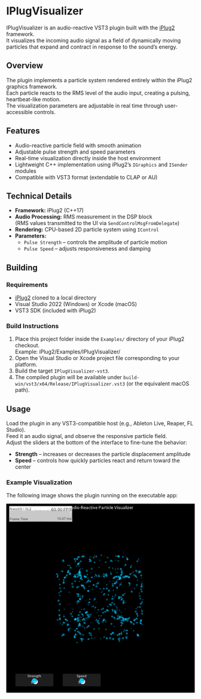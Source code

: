 # IPlugVisualizer

IPlugVisualizer is an audio-reactive VST3 plugin built with the [iPlug2](https://github.com/iPlug2/iPlug2) framework.  
It visualizes the incoming audio signal as a field of dynamically moving particles that expand and contract in response to the sound’s energy.

## Overview

The plugin implements a particle system rendered entirely within the iPlug2 graphics framework.  
Each particle reacts to the RMS level of the audio input, creating a pulsing, heartbeat-like motion.  
The visualization parameters are adjustable in real time through user-accessible controls.

## Features

- Audio-reactive particle field with smooth animation
- Adjustable pulse strength and speed parameters
- Real-time visualization directly inside the host environment
- Lightweight C++ implementation using iPlug2’s `IGraphics` and `ISender` modules
- Compatible with VST3 format (extendable to CLAP or AU)

## Technical Details

- **Framework:** iPlug2 (C++17)
- **Audio Processing:** RMS measurement in the DSP block  
  (RMS values transmitted to the UI via `SendControlMsgFromDelegate`)
- **Rendering:** CPU-based 2D particle system using `IControl`
- **Parameters:**  
  - `Pulse Strength` – controls the amplitude of particle motion  
  - `Pulse Speed` – adjusts responsiveness and damping

## Building

### Requirements
- [iPlug2](https://github.com/iPlug2/iPlug2) cloned to a local directory
- Visual Studio 2022 (Windows) or Xcode (macOS)
- VST3 SDK (included with iPlug2)

### Build Instructions
1. Place this project folder inside the `Examples/` directory of your iPlug2 checkout.  
   Example: iPlug2/Examples/IPlugVisualizer/
2. Open the Visual Studio or Xcode project file corresponding to your platform.
3. Build the target `IPlugVisualizer-vst3`.
4. The compiled plugin will be available under `build-win/vst3/x64/Release/IPlugVisualizer.vst3`
(or the equivalent macOS path).

## Usage

Load the plugin in any VST3-compatible host (e.g., Ableton Live, Reaper, FL Studio).  
Feed it an audio signal, and observe the responsive particle field.  
Adjust the sliders at the bottom of the interface to fine-tune the behavior:
- **Strength** – increases or decreases the particle displacement amplitude
- **Speed** – controls how quickly particles react and return toward the center

### Example Visualization

The following image shows the plugin running on the executable app:

![IPlugVisualizer Screenshot](images/visualiser.png)

